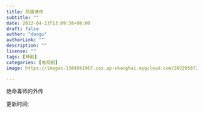 ```yaml
---
title: 风骚律师
subtitle: ""
date: 2022-04-23T13:09:38+08:00
draft: false
author: "daogu"
authorLink: ""
description: "" 
license: ""
tags: [神剧]
categories: [电视剧]
image: https://images-1308841967.cos.ap-shanghai.myqcloud.com/202205072304399.webp

---
```


绝命毒师的外传

更新时间: 